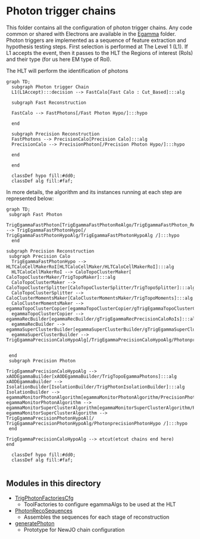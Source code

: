 Photon trigger chains
=====

This folder contains all the configuration of photon trigger chains. Any code common or shared with Electrons are available in the [Egamma](../Egamma) folder.
Photon triggers are implemented as a sequence of feature extraction and hypothesis testing steps. First selection is performed at The Level 1 (L1).
If L1 accepts the event, then it passes to the HLT the Regions of interest (RoIs) and their type (for us here EM type of RoI). 

The HLT will perform the identification of photons 

```mermaid
graph TD;
  subgraph Photon trigger Chain
  L1(L1Accept):::decision --> FastCalo[Fast Calo : Cut_Based]:::alg

  subgraph Fast Reconstruction

  FastCalo --> FastPhotons[/Fast Photon Hypo/]:::hypo

  end

  subgraph Precision Reconstruction
  FastPhotons --> PrecisionCalo[Precision Calo]:::alg
  PrecisionCalo --> PrecisionPhoton[/Precision Photon Hypo/]:::hypo

  end

  end

  classDef hypo fill:#dd0;
  classDef alg fill:#faf;
```

In more details, the algorithm and its instances running at each step are represented below:

```mermaid
graph TD;
 subgraph Fast Photon
     TrigEgammaFastPhoton[TrigEgammaFastPhotonReAlgo/TrigEgammaFastPhoton_ReFastAlgo]:::alg --> TrigEgammaFastPhotonHypo[/ TrigEgammaFastPhotonHypoAlg/TrigEgammaFastPhotonHypoAlg /]:::hypo
  end

subgraph Precision Reconstruction
 subgraph Precision Calo
  TrigEgammaFastPhotonHypo --> HLTCaloCellMakerRoI[HLTCaloCellMaker/HLTCaloCellMakerRoI]:::alg
  HLTCaloCellMakerRoI --> CaloTopoClusterMaker[ CaloTopoClusterMaker/TrigTopoMaker]:::alg
  CaloTopoClusterMaker --> CaloTopoClusterSplitter[CaloTopoClusterSplitter/TrigTopoSplitter]:::alg
  CaloTopoClusterSplitter --> CaloClusterMomentsMaker[CaloClusterMomentsMaker/TrigTopoMoments]:::alg
  CaloClusterMomentsMaker --> egammaTopoClusterCopier[egammaTopoClusterCopier/gTrigEgammaTopoClusterCopierPrecisionCaloRoIs]:::alg
  egammaTopoClusterCopier --> egammaRecBuilder[egammaRecBuilder/gTrigEgammaRecPrecisionCaloRoIs]:::alg
  egammaRecBuilder --> egammaSuperClusterBuilder[egammaSuperClusterBuilder/gTrigEgammaSuperClusterBuilderPrecisionCaloRoIs]:::alg
  egammaSuperClusterBuilder --> TrigEgammaPrecisionCaloHypoAlg[/TrigEgammaPrecisionCaloHypoAlg/PhotonprecisionCaloPhotonHypo/]:::hypo
 

 end
 subgraph Precision Photon

TrigEgammaPrecisionCaloHypoAlg --> xAODEgammaBuilder[xAODEgammaBuilder/TrigTopoEgammaPhotons]:::alg
xAODEgammaBuilder --> IsolationBuilder[IsolationBuilder/TrigPhotonIsolationBuilder]:::alg
IsolationBuilder --> egammaMonitorPhotonAlgorithm[egammaMonitorPhotonAlgorithm/PrecisionPhotonTopoEgammaBuilder]:::alg
egammaMonitorPhotonAlgorithm --> egammaMonitorSuperClusterAlgorithm[egammaMonitorSuperClusterAlgorithm/PrecisionPhotonSuperClusterBuilder]:::alg
egammaMonitorSuperClusterAlgorithm --> TrigEgammaPrecisionPhotonHypoAl[/ TrigEgammaPrecisionPhotonHypoAlg/PhotonprecisionPhotonHypo /]:::hypo
 end

TrigEgammaPrecisionCaloHypoAlg --> etcut(etcut chains end here)
end

  classDef hypo fill:#dd0;
  classDef alg fill:#faf;


```



Modules in this directory
-----

* [TrigPhotonFactoriesCfg](TrigPhotonFactoriesCfg.py)
  * ToolFactories to configure egammaAlgs to be used at the HLT
* [PhotonRecoSequences](PhotonRecoSequences.py)
  * Assembles the sequences for each stage of reconstruction
* [generatePhoton](generatePhoton.py)
  * Prototype for NewJO chain configuration
